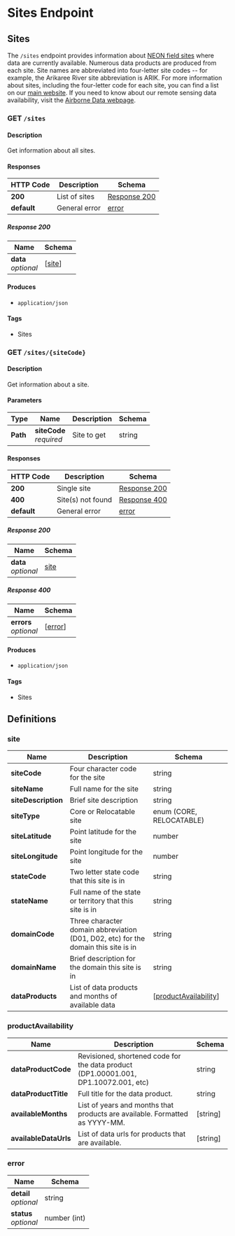 # Sites Endpoint

## Sites

The `/sites` endpoint provides information about 
[NEON field sites](https://www.neonscience.org/field-sites/field-sites-map) where data 
are currently available.  Numerous data products are produced from each site. 
Site names are abbreviated into four-letter site codes -- for example, 
the Arikaree River site abbreviation is ARIK. For more information about sites, 
including the four-letter code for each site, you can find a list on our 
[main website](https://www.neonscience.org/field-sites/field-sites-map/list). 
If you need to know about our remote 
sensing data availability, visit the 
[Airborne Data webpage](https://www.neonscience.org/data-collection/airborne-remote-sensing).  


<a name="get_sites"></a>
### GET `/sites`

#### Description
Get information about all sites.


#### Responses

|HTTP Code|Description|Schema|
|---|---|---|
|**200**|List of sites|[Response 200](#get_sites-response-200)|
|**default**|General error|[error](#error)|

<h5 id="get_sites-response-200">Response 200</h5>

|Name|Schema|
|---|---|
|**data**  <br>*optional*|[[site](#site)]|


#### Produces

* `application/json`


#### Tags

* Sites


<a name="get_sites-sitecode"></a>
### GET `/sites/{siteCode}`

#### Description
Get information about a site.


#### Parameters

|Type|Name|Description|Schema|
|---|---|---|---|
|**Path**|**siteCode**  <br>*required*|Site to get|string|


#### Responses

|HTTP Code|Description|Schema|
|---|---|---|
|**200**|Single site|[Response 200](#get_sites_sitecode-response-200)|
|**400**|Site(s) not found|[Response 400](#get_sites_sitecode-response-400)|
|**default**|General error|[error](#error)|

<h5 id="get_sites_sitecode-response-200">Response 200</h5>

|Name|Schema|
|---|---|
|**data**  <br>*optional*|[site](#site)|

<h5 id="get_sites_sitecode-response-400">Response 400</h5>

|Name|Schema|
|---|---|
|**errors**  <br>*optional*|[[error](#error)]|


#### Produces

* `application/json`


#### Tags

* Sites

<a name="definitions"></a>
## Definitions


<a name="site"></a>
### site

|Name|Description|Schema|
|---|---|---|
|**siteCode**|Four character code for the site|string|
|**siteName**|Full name for the site|string|
|**siteDescription**|Brief site description|string|
|**siteType**|Core or Relocatable site|enum (CORE, RELOCATABLE)|
|**siteLatitude**|Point latitude for the site|number|
|**siteLongitude**|Point longitude for the site|number|
|**stateCode**|Two letter state code that this site is in|string|
|**stateName**|Full name of the state or territory that this site is in|string|
|**domainCode**|Three character domain abbreviation (D01, D02, etc) for the domain this site is in|string|
|**domainName**|Brief description for the domain this site is in|string|
|**dataProducts**|List of data products and months of available data|[[productAvailability](#productavailability)]|

<a name="productavailability"></a>
### productAvailability

|Name|Description|Schema|
|---|---|---|
|**dataProductCode**|Revisioned, shortened code for the data product (DP1.00001.001, DP1.10072.001, etc)|string|
|**dataProductTitle**|Full title for the data product.|string|
|**availableMonths**|List of years and months that products are available.  Formatted as YYYY-MM.|[string]|
|**availableDataUrls**|List of data urls for products that are available.|[string]|


<a name="error"></a>
### error

|Name|Schema|
|---|---|
|**detail**  <br>*optional*|string|
|**status**  <br>*optional*|number (int)|


<br />
